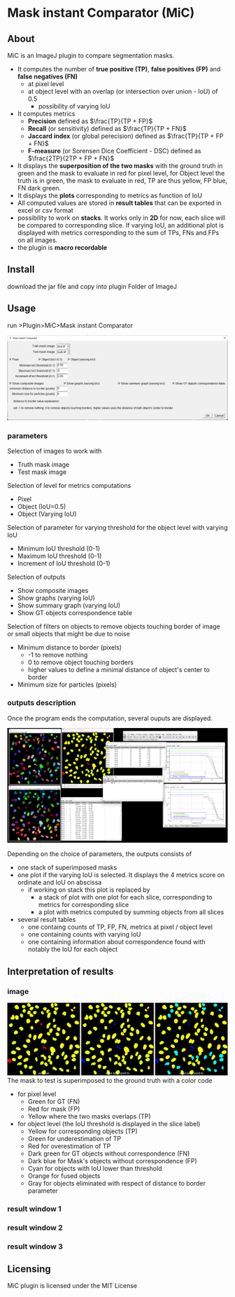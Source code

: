 # Mask instant Comparator (MiC)

## About

MiC is an ImageJ plugin to compare segmentation masks.  
- It computes the number of **true positive (TP)**, **false positives (FP)** and **false negatives (FN)**
	+ at pixel level 
	+ at object level with an overlap (or intersection over union  - IoU) of 0.5
		+ possibility of varying IoU 
- It computes metrics
	+ **Precision** defined as $\frac{TP}{TP + FP}$
	+ **Recall** (or sensitivity) defined as $\frac{TP}{TP + FN}$
	+ **Jaccard index** (or global perecision) defined as $\frac{TP}{TP + FP + FN}$
	+ **F-measure** (or Sorensen Dice Coefficient - DSC) defined as $\frac{2TP}{2TP + FP + FN}$
- It displays the **superposition of the two masks** with the ground truth in green and the mask to evaluate in red for pixel level, for Object level the truth is in green, the mask to evaluate in red, TP are thus yellow, FP blue, FN dark green. 
- It displays the **plots** corresponding to metrics as function of IoU
- All computed values are stored in **result tables** that can be exported in excel or csv format
- possibility to work on **stacks**. It works only in **2D** for now, each slice will be compared to corresponding slice. If varying IoU, an additional plot is displayed with metrics corresponding to the sum of TPs, FNs and FPs on all images.
- the plugin is **macro recordable**


## Install

download the jar file and copy into plugin Folder of ImageJ

## Usage

run >Plugin>MiC>Mask instant Comparator

![MiC, dialog window](ressources/MiC_Dialog.png)

### parameters

Selection of images to work with 
+ Truth mask image
+ Test mask image

Selection of level for metrics computations
+ Pixel
+ Object (IoU=0.5)
+ Object (Varying IoU)

Selection of parameter for varying threshold for the object level with varying IoU
+ Minimum IoU threshold (0-1)
+ Maximum IoU threshold (0-1)
+ Increment of IoU threshold (0-1)

Selection of outputs
+ Show composite images
+ Show graphs (varying IoU)
+ Show summary graph (varying IoU)
+ Show GT objects correspondence table

Selection of filters on objects to remove objects touching border of image or small objects that might be due to noise
+ Minimum distance to border (pixels)
	* -1 to remove nothing
	* 0 to remove object touching borders
	* higher values to define a minimal distance of object's center to border
+ Minimum size for particles (pixels)


### outputs description

Once the program ends the computation, several ouputs are displayed.

![MiC, outputs](ressources/MiC_results_screenshot.png)

Depending on the choice of parameters, the outputs consists of 
+ one stack of superimposed masks
+ one plot if the varying IoU is selected. It displays the 4 metrics score on ordinate and IoU on abscissa
	+ if working on stack this plot is replaced by
		+ a stack of plot with one plot for each slice, corresponding to metrics for corresponding slice
		+ a plot with metrics computed by summing objects from all slices
+ several result tables
	- one containg counts of TP, FP, FN, metrics at pixel / object level
	- one containing counts with varying IoU
	- one containing information about correspondence found with notably the IoU for each object

## Interpretation of results

### image

![MiC, output image](ressources/MiC_output_image.png)
The mask to test is superimposed to the ground truth with a color code
+ for pixel level
	* Green for GT (FN)
	* Red for mask (FP)
	* Yellow where the two masks overlaps (TP)
+ for object level (the IoU threshold is displayed in the slice label)
	* Yellow for corresponding objects (TP)
	* Green for underestimation of TP
	* Red for overestimation of TP
	* Dark green for GT objects without correspondence (FN)
	* Dark blue for Mask's objects without correspondence (FP)
	* Cyan for objects with IoU lower than threshold 
	* Orange for fused objects
	* Gray for objects eliminated with respect of distance to border parameter 

### result window 1

### result window 2

### result window 3


## Licensing

 MiC plugin is licensed under the MIT License
